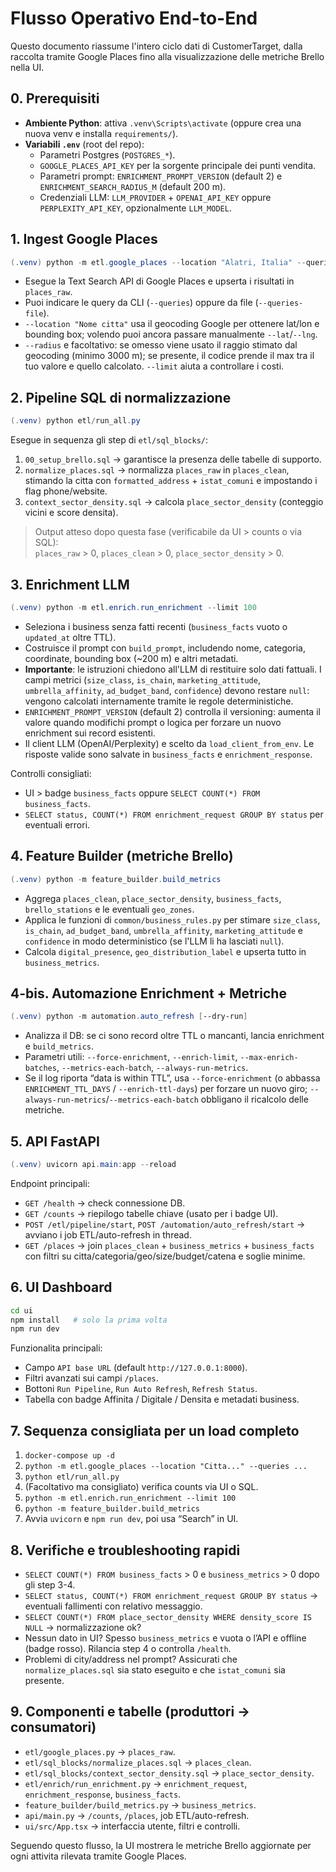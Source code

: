 # Flusso Operativo End-to-End

Questo documento riassume l'intero ciclo dati di CustomerTarget, dalla raccolta tramite Google Places fino alla visualizzazione delle metriche Brello nella UI.

## 0. Prerequisiti
- **Ambiente Python**: attiva `.venv\Scripts\activate` (oppure crea una nuova venv e installa `requirements/`).
- **Variabili `.env`** (root del repo):
  - Parametri Postgres (`POSTGRES_*`).
  - `GOOGLE_PLACES_API_KEY` per la sorgente principale dei punti vendita.
  - Parametri prompt: `ENRICHMENT_PROMPT_VERSION` (default 2) e `ENRICHMENT_SEARCH_RADIUS_M` (default 200 m).
  - Credenziali LLM: `LLM_PROVIDER` + `OPENAI_API_KEY` oppure `PERPLEXITY_API_KEY`, opzionalmente `LLM_MODEL`.

## 1. Ingest Google Places
```powershell
(.venv) python -m etl.google_places --location "Alatri, Italia" --queries ristorante bar negozio --limit 200
```
- Esegue la Text Search API di Google Places e upserta i risultati in `places_raw`.
- Puoi indicare le query da CLI (`--queries`) oppure da file (`--queries-file`).
- `--location "Nome citta"` usa il geocoding Google per ottenere lat/lon e bounding box; volendo puoi ancora passare manualmente `--lat`/`--lng`.
- `--radius` e facoltativo: se omesso viene usato il raggio stimato dal geocoding (minimo 3000 m); se presente, il codice prende il max tra il tuo valore e quello calcolato. `--limit` aiuta a controllare i costi.

## 2. Pipeline SQL di normalizzazione
```powershell
(.venv) python etl/run_all.py
```
Esegue in sequenza gli step di `etl/sql_blocks/`:
1. `00_setup_brello.sql` → garantisce la presenza delle tabelle di supporto.
2. `normalize_places.sql` → normalizza `places_raw` in `places_clean`, stimando la citta con `formatted_address` + `istat_comuni` e impostando i flag phone/website.
3. `context_sector_density.sql` → calcola `place_sector_density` (conteggio vicini e score densita).

> Output atteso dopo questa fase (verificabile da UI > counts o via SQL):  
> `places_raw` > 0, `places_clean` > 0, `place_sector_density` > 0.

## 3. Enrichment LLM
```powershell
(.venv) python -m etl.enrich.run_enrichment --limit 100
```
- Seleziona i business senza fatti recenti (`business_facts` vuoto o `updated_at` oltre TTL).
- Costruisce il prompt con `build_prompt`, includendo nome, categoria, coordinate, bounding box (~200 m) e altri metadati.
- **Importante**: le istruzioni chiedono all'LLM di restituire solo dati fattuali. I campi metrici (`size_class`, `is_chain`, `marketing_attitude`, `umbrella_affinity`, `ad_budget_band`, `confidence`) devono restare `null`: vengono calcolati internamente tramite le regole deterministiche.
- `ENRICHMENT_PROMPT_VERSION` (default 2) controlla il versioning: aumenta il valore quando modifichi prompt o logica per forzare un nuovo enrichment sui record esistenti.
- Il client LLM (OpenAI/Perplexity) e scelto da `load_client_from_env`. Le risposte valide sono salvate in `business_facts` e `enrichment_response`.

Controlli consigliati:
- UI > badge `business_facts` oppure `SELECT COUNT(*) FROM business_facts`.
- `SELECT status, COUNT(*) FROM enrichment_request GROUP BY status` per eventuali errori.

## 4. Feature Builder (metriche Brello)
```powershell
(.venv) python -m feature_builder.build_metrics
```
- Aggrega `places_clean`, `place_sector_density`, `business_facts`, `brello_stations` e le eventuali `geo_zones`.
- Applica le funzioni di `common/business_rules.py` per stimare `size_class`, `is_chain`, `ad_budget_band`, `umbrella_affinity`, `marketing_attitude` e `confidence` in modo deterministico (se l'LLM li ha lasciati `null`).
- Calcola `digital_presence`, `geo_distribution_label` e upserta tutto in `business_metrics`.

## 4-bis. Automazione Enrichment + Metriche
```powershell
(.venv) python -m automation.auto_refresh [--dry-run]
```
- Analizza il DB: se ci sono record oltre TTL o mancanti, lancia enrichment e `build_metrics`.
- Parametri utili: `--force-enrichment`, `--enrich-limit`, `--max-enrich-batches`, `--metrics-each-batch`, `--always-run-metrics`.
- Se il log riporta “data is within TTL”, usa `--force-enrichment` (o abbassa `ENRICHMENT_TTL_DAYS` / `--enrich-ttl-days`) per forzare un nuovo giro; `--always-run-metrics`/`--metrics-each-batch` obbligano il ricalcolo delle metriche.

## 5. API FastAPI
```powershell
(.venv) uvicorn api.main:app --reload
```
Endpoint principali:
- `GET /health` → check connessione DB.
- `GET /counts` → riepilogo tabelle chiave (usato per i badge UI).
- `POST /etl/pipeline/start`, `POST /automation/auto_refresh/start` → avviano i job ETL/auto-refresh in thread.
- `GET /places` → join `places_clean` + `business_metrics` + `business_facts` con filtri su citta/categoria/geo/size/budget/catena e soglie minime.

## 6. UI Dashboard
```bash
cd ui
npm install   # solo la prima volta
npm run dev
```
Funzionalita principali:
- Campo `API base URL` (default `http://127.0.0.1:8000`).
- Filtri avanzati sui campi `/places`.
- Bottoni `Run Pipeline`, `Run Auto Refresh`, `Refresh Status`.
- Tabella con badge Affinita / Digitale / Densita e metadati business.

## 7. Sequenza consigliata per un load completo
1. `docker-compose up -d`
2. `python -m etl.google_places --location "Citta..." --queries ...`
3. `python etl/run_all.py`
4. (Facoltativo ma consigliato) verifica counts via UI o SQL.
5. `python -m etl.enrich.run_enrichment --limit 100`
6. `python -m feature_builder.build_metrics`
7. Avvia `uvicorn` e `npm run dev`, poi usa “Search” in UI.

## 8. Verifiche e troubleshooting rapidi
- `SELECT COUNT(*) FROM business_facts` > 0 e `business_metrics` > 0 dopo gli step 3-4.
- `SELECT status, COUNT(*) FROM enrichment_request GROUP BY status` → eventuali fallimenti con relativo messaggio.
- `SELECT COUNT(*) FROM place_sector_density WHERE density_score IS NULL` → normalizzazione ok?
- Nessun dato in UI? Spesso `business_metrics` e vuota o l’API e offline (badge rosso). Rilancia step 4 o controlla `/health`.
- Problemi di city/address nel prompt? Assicurati che `normalize_places.sql` sia stato eseguito e che `istat_comuni` sia presente.

## 9. Componenti e tabelle (produttori → consumatori)
- `etl/google_places.py` → `places_raw`.
- `etl/sql_blocks/normalize_places.sql` → `places_clean`.
- `etl/sql_blocks/context_sector_density.sql` → `place_sector_density`.
- `etl/enrich/run_enrichment.py` → `enrichment_request`, `enrichment_response`, `business_facts`.
- `feature_builder/build_metrics.py` → `business_metrics`.
- `api/main.py` → `/counts`, `/places`, job ETL/auto-refresh.
- `ui/src/App.tsx` → interfaccia utente, filtri e controlli.

Seguendo questo flusso, la UI mostrera le metriche Brello aggiornate per ogni attivita rilevata tramite Google Places.
